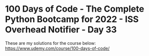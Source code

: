 # 100 Days of Code - The Complete Python Bootcamp for 2022 - ISS Overhead Notifier - Day 33

These are my solutions for the course below:<br>
https://www.udemy.com/course/100-days-of-code/